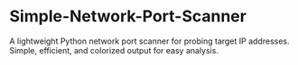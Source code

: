 # Simple-Network-Port-Scanner
A lightweight Python network port scanner for probing target IP addresses. Simple, efficient, and colorized output for easy analysis.
